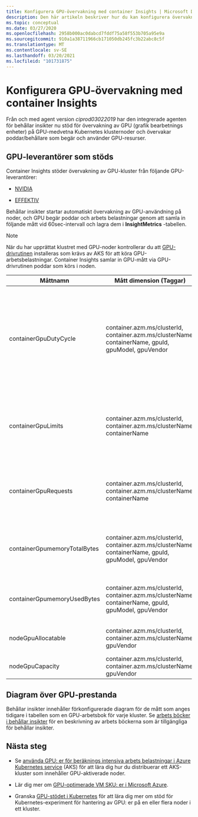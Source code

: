 ```yaml
---
title: Konfigurera GPU-övervakning med container Insights | Microsoft Docs
description: Den här artikeln beskriver hur du kan konfigurera övervakning av Kubernetes-kluster med NVIDIA-och AMD GPU-aktiverade noder med behållar insikter.
ms.topic: conceptual
ms.date: 03/27/2020
ms.openlocfilehash: 2958b000ac0dabcd7fddf75a58f553b705a95e9a
ms.sourcegitcommit: 910a1a38711966cb171050db245fc3b22abc8c5f
ms.translationtype: MT
ms.contentlocale: sv-SE
ms.lasthandoff: 03/20/2021
ms.locfileid: "101731875"
---
```

# <a name="configure-gpu-monitoring-with-container-insights"></a>Konfigurera GPU-övervakning med container Insights

Från och med agent version *ciprod03022019* har den integrerade agenten för behållar insikter nu stöd för övervakning av GPU (grafik bearbetnings enheter) på GPU-medvetna Kubernetes klusternoder och övervakar poddar/behållare som begär och använder GPU-resurser.

## <a name="supported-gpu-vendors"></a>GPU-leverantörer som stöds

Container Insights stöder övervakning av GPU-kluster från följande GPU-leverantörer:

- [NVIDIA](https://developer.nvidia.com/kubernetes-gpu)

- [EFFEKTIV](https://github.com/RadeonOpenCompute/k8s-device-plugin)

Behållar insikter startar automatiskt övervakning av GPU-användning på noder, och GPU begär poddar och arbets belastningar genom att samla in följande mått vid 60sec-intervall och lagra dem i **InsightMetrics** -tabellen.

>[!NOTE]
>När du har upprättat klustret med GPU-noder kontrollerar du att [GPU-drivrutinen](../../aks/gpu-cluster.md) installeras som krävs av AKS för att köra GPU-arbetsbelastningar. Container Insights samlar in GPU-mått via GPU-drivrutinen poddar som körs i noden. 

|Måttnamn |Mått dimension (Taggar) |Beskrivning |
|------------|------------------------|------------|
|containerGpuDutyCycle |container.azm.ms/clusterId, container.azm.ms/clusterName, containerName, gpuId, gpuModel, gpuVendor|Procent andel av tiden under den senaste samplings perioden (60 sekunder) under vilken GPU var upptagen/aktivt bearbetas för en behållare. Månads cykel är ett tal mellan 1 och 100. |
|containerGpuLimits |container.azm.ms/clusterId, container.azm.ms/clusterName, containerName |Varje behållare kan ange gränser som en eller flera GPU: er. Det går inte att begära eller begränsa en bråkdel av en GPU. |
|containerGpuRequests |container.azm.ms/clusterId, container.azm.ms/clusterName, containerName |Varje behållare kan begära en eller flera GPU: er. Det går inte att begära eller begränsa en bråkdel av en GPU.|
|containerGpumemoryTotalBytes |container.azm.ms/clusterId, container.azm.ms/clusterName, containerName, gpuId, gpuModel, gpuVendor |Mängden GPU-minne i byte som är tillgängligt för användning för en speciell behållare. |
|containerGpumemoryUsedBytes |container.azm.ms/clusterId, container.azm.ms/clusterName, containerName, gpuId, gpuModel, gpuVendor |Mängden GPU-minne i byte som används av en speciell behållare. |
|nodeGpuAllocatable |container.azm.ms/clusterId, container.azm.ms/clusterName, gpuVendor |Antal GPU: er i en nod som kan användas av Kubernetes. |
|nodeGpuCapacity |container.azm.ms/clusterId, container.azm.ms/clusterName, gpuVendor |Totalt antal GPU: er i en nod. |

## <a name="gpu-performance-charts"></a>Diagram över GPU-prestanda 

Behållar insikter innehåller förkonfigurerade diagram för de mått som anges tidigare i tabellen som en GPU-arbetsbok för varje kluster. Se [arbets böcker i behållar insikter](../insights/container-insights-reports.md) för en beskrivning av arbets böckerna som är tillgängliga för behållar insikter.

## <a name="next-steps"></a>Nästa steg

- Se [använda GPU: er för beräknings intensiva arbets belastningar i Azure Kubernetes service](../../aks/gpu-cluster.md) (AKS) för att lära dig hur du distribuerar ett AKS-kluster som innehåller GPU-aktiverade noder.

- Lär dig mer om [GPU-optimerade VM SKU: er i Microsoft Azure](../../virtual-machines/sizes-gpu.md).

- Granska [GPU-stödet i Kubernetes](https://kubernetes.io/docs/tasks/manage-gpus/scheduling-gpus/) för att lära dig mer om stöd för Kubernetes-experiment för hantering av GPU: er på en eller flera noder i ett kluster.
